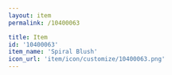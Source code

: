 ```yaml
---
layout: item
permalink: /10400063

title: Item
id: '10400063'
item_name: 'Spiral Blush'
icon_url: 'item/icon/customize/10400063.png'
---
```

